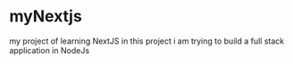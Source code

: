 # myNextjs
my project of learning NextJS
in this project i am trying to build a full stack application in NodeJs
